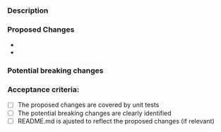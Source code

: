 ### Description

<!-- Include screenshots, animated .gif or videos if necessary. -->
<!-- Briefly describe what is the cause of this PR or link the related issue. -->
<!-- ex: "X was broken when doing this or that." or "We currently have no X component that allows to do Y." -->

### Proposed Changes

<!-- Explain with bullet points what are your changes. -->

- 
- 

### Potential breaking changes

<!-- List all changes that might be breaking to react-vapor's users if any. -->

### Acceptance criteria:

- [ ] The proposed changes are covered by unit tests
- [ ] The potential breaking changes are clearly identified
- [ ] README.md is ajusted to reflect the proposed changes (if relevant)
